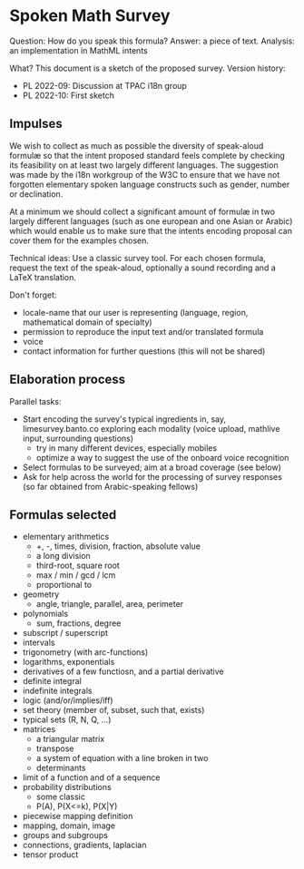 # Spoken Math Survey

Question: How do you speak this formula?
Answer: a piece of text.
Analysis: an implementation in MathML intents

What? This document is a sketch of the proposed survey. 
Version history:
- PL 2022-09: Discussion at TPAC i18n group
- PL 2022-10: First sketch



## Impulses
We wish to collect as much as possible the diversity of speak-aloud formulæ so that the intent proposed standard feels complete by checking its feasibility on at least two largely different languages.
The suggestion was made by the i18n workgroup of the W3C to ensure that we have not forgotten elementary spoken language constructs such as gender, number or declination.

At a minimum we should collect a significant amount of formulæ in two largely different languages (such as one european and one Asian or Arabic) which would enable us to make sure that the intents encoding proposal can cover them for the examples chosen.

Technical ideas: Use a classic survey tool. For each chosen formula, request the text of the speak-aloud, optionally a sound recording and a LaTeX translation.

Don't forget:
- locale-name that our user is representing (language, region, mathematical domain of specialty)
- permission to reproduce the input text and/or translated formula
- voice
- contact information for further questions (this will not be shared)

## Elaboration process

Parallel tasks:

- Start encoding the survey's typical ingredients in, say, limesurvey.banto.co exploring each modality (voice upload, mathlive input, surrounding questions)
	- try in many different devices, especially mobiles
	- optimize a way to suggest the use of the onboard voice recognition
- Select formulas to be surveyed; aim at a broad coverage (see below)
- Ask for help across the world for the processing of survey responses (so far obtained from Arabic-speaking fellows)

## Formulas selected

* elementary arithmetics
	* +, -, times, division, fraction, absolute value
	* a long division
	* third-root, square root
	* max / min / gcd / lcm
	* proportional to
* geometry
	* angle, triangle, parallel, area, perimeter
* polynomials
	* sum, fractions, degree
* subscript / superscript
* intervals
* trigonometry (with arc-functions)
* logarithms, exponentials
* derivatives of a few functiosn, and a partial derivative
* definite integral
* indefinite integrals
* logic (and/or/implies/iff)
* set theory (member of, subset, such that, exists)
* typical sets (R, N, Q, ...)
* matrices
	* a triangular matrix
	* transpose
	* a system of equation with a line broken in two
	* determinants
* limit of a function and of a sequence
* probability distributions
	* some classic
	* P(A), P(X<=k), P(X|Y)
* piecewise mapping definition
* mapping, domain, image
* groups and subgroups
* connections, gradients, laplacian
* tensor product
